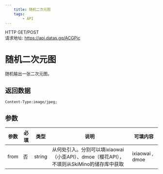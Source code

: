 ```yaml
---
    title: 随机二次元图
    tags:
        - API
---
```

<span class="http">HTTP GET/POST</span>  
请求地址: https://api.datas.gq/ACGPic

# 随机二次元图
随机输出一张二次元图。

## 返回数据
```
Content-Type:image/jpeg;
```

## 参数
| 参数 | 必填 | 类型 | 说明 | 可填内容 |
| --- | --- | --- | --- | --- |
| from | 否 | string | 从何处引入。分别可以填ixiaowai（小歪API）、dmoe（樱花API），不填则从SkiMino的储存库中获取 | ixiaowai , dmoe |

<script async src="https://pagead2.googlesyndication.com/pagead/js/adsbygoogle.js?client=ca-pub-3270219743311431" crossorigin="anonymous"></script>
